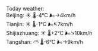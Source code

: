 Today weather:  
Beijing: ☀️   🌡️-4°C 🌬️→4km/h  
Tianjin: ☀️   🌡️-1°C 🌬️↖7km/h  
Shijiazhuang: ☀️   🌡️+2°C 🌬️↘10km/h  
Tangshan: ⛅️  🌡️-6°C 🌬️→9km/h  
